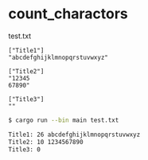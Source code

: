 # count_charactors

test.txt
```
["Title1"]
"abcdefghijklmnopqrstuvwxyz"

["Title2"]
"12345
67890"

["Title3"]
""
```

```bash
$ cargo run --bin main test.txt

Title1: 26 abcdefghijklmnopqrstuvwxyz
Title2: 10 1234567890
Title3: 0
```
